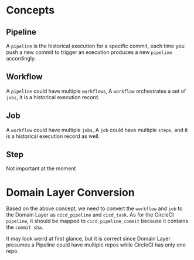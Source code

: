 
# Concepts

## Pipeline

A `pipeline` is the historical execution for a specific commit, each time you push a new commit to trigger an execution produces a new `pipeline` accordingly.

## Workflow

A `pipeline` could have multiple `workflows`, A `workflow` orchestrates a set of `jobs`, it is a historical execution record.

## Job

A `workflow` could have multiple `jobs`, A `job` could have multiple `steps`, and it is a historical execution record as well.

## Step

Not important at the moment


# Domain Layer Conversion

Based on the above concept, we need to convert the `workflow` and `job` to the Domain Layer as `cicd_pipeline` and `cicd_task`.
As for the CircleCI `pipeline`, it should be mapped to `cicd_pipeline_commit` because it contains the `commit sha`.

It may look weird at first glance, but it is correct since Domain Layer presumes a Pipeline could have multiple repos while CircleCI has only one repo.